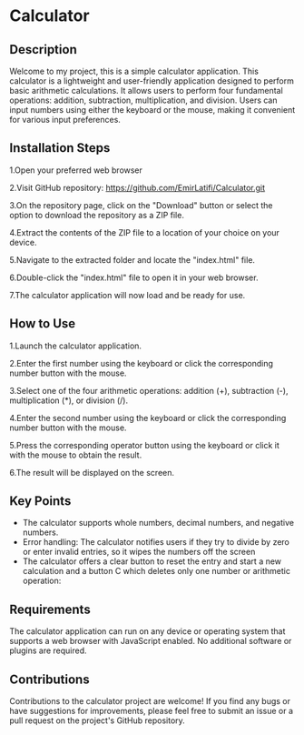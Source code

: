 # Calculator

## Description
Welcome to my project, this is a simple calculator application. This calculator is a lightweight and user-friendly application designed to perform basic arithmetic calculations. It allows users to perform four fundamental operations: addition, subtraction, multiplication, and division.
Users can input numbers using either the keyboard or the mouse, making it convenient for various input preferences.

## Installation Steps

1.Open your preferred web browser

2.Visit GitHub repository: https://github.com/EmirLatifi/Calculator.git

3.On the repository page, click on the "Download" button or select the option to download the repository as a ZIP file.

4.Extract the contents of the ZIP file to a location of your choice on your device.

5.Navigate to the extracted folder and locate the "index.html" file.

6.Double-click the "index.html" file to open it in your web browser.

7.The calculator application will now load and be ready for use.


## How to Use
1.Launch the calculator application.

2.Enter the first number using the keyboard or click the corresponding number button with the mouse.

3.Select one of the four arithmetic operations: addition (+), subtraction (-), multiplication (*), or division (/).

4.Enter the second number using the keyboard or click the corresponding number button with the mouse.

5.Press the corresponding operator button using the keyboard or click it with the mouse to obtain the result.

6.The result will be displayed on the screen.

## Key Points

- The calculator supports whole numbers, decimal numbers, and negative numbers.
- Error handling: The calculator notifies users if they try to divide by zero or enter invalid entries, so it wipes the numbers off the screen
- The calculator offers a clear button to reset the entry and start a new calculation and a button C which deletes only one number or arithmetic operation:


## Requirements
The calculator application can run on any device or operating system that supports a web browser with JavaScript enabled. No additional software or plugins are required.


## Contributions

Contributions to the calculator project are welcome! If you find any bugs or have suggestions for improvements, please feel free to submit an issue or a pull request on the project's GitHub repository.